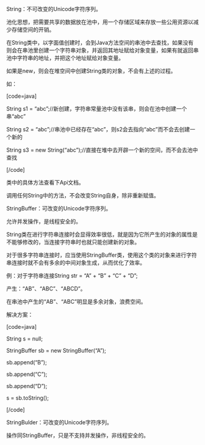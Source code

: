 String：不可改变的Unicode字符序列。
池化思想，把需要共享的数据放在池中，用一个存储区域来存放一些公用资源以减少存储空间的开销。
在String类中，以字面值创建时，会到Java方法空间的串池中去查找，如果没有则会在串池里创建一个字符串对象，并返回其地址赋给对象变量，如果有就返回串池中字符串的地址，并把这个地址赋给对象变量。
如果是new，则会在堆空间中创建String类的对象，不会有上述的过程。
如：
[code=java]
String s1 = “abc”;//新创建，字符串常量池中没有该串，则会在池中创建一个串“abc”
String s2 = “abc”;//串池中已经存在“abc”，则s2会去指向“abc”而不会去创建一个新的
String s3 = new String(“abc”);//直接在堆中去开辟一个新的空间，而不会去池中查找
[/code]
类中的具体方法查看下Api文档。
调用任何String中的方法，不会改变String自身，除非重新赋值。
StringBuffer：可改变的Unicode字符序列。
允许并发操作，是线程安全的。
String类在进行字符串连接时会显得效率很低，就是因为它所产生的对象的属性是不能够修改的，当连接字符串时也就只能创建新的对象。
对于很多字符串连接时，应当使用StringBuffer类，使用这个类的对象来进行字符串连接时就不会有多余的中间对象生成，从而优化了效率。
例：对于字符串连接String str = “A” + “B” + “C” + “D”;
产生：“AB”、“ABC”、“ABCD”。
在串池中产生的“AB”、“ABC”明显是多余对象，浪费空间。
解决方案：
[code=java]
String s = null;
StringBuffer sb = new StringBuffer(“A”);
sb.append(“B”);
sb.append(“C”);
sb.append(“D”);
s = sb.toString();
[/code]
StringBulder：可改变的Unicode字符序列。
操作同StringBuffer，只是不支持并发操作，非线程安全的。
